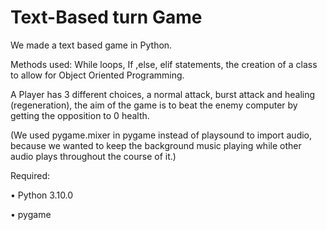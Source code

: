 # Text-Based turn Game

We made a text based game in Python. 

Methods used: While loops, If ,else, elif statements, the 
creation of a class to allow for Object Oriented Programming. 

A Player has 3 different choices, a normal attack, burst attack and healing (regeneration), the aim of 
the game is to beat the enemy computer by getting the opposition to 0 health.

(We used pygame.mixer in pygame instead of playsound to import audio, because we wanted to keep the background music playing while other audio plays throughout the course of it.)

Required:

• Python 3.10.0

• pygame
